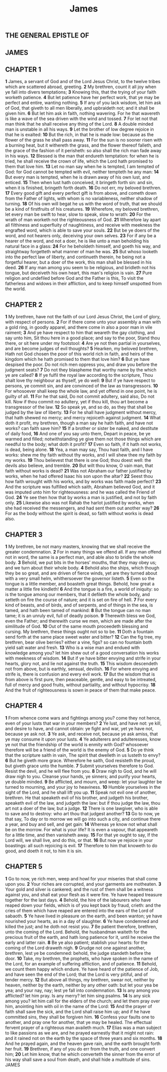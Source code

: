 ﻿---
title: James
weight: 20
---

## THE GENERAL EPISTLE OF
## JAMES


## CHAPTER 1
**1** James, a servant of God and of the Lord Jesus Christ, to the twelve tribes which are scattered abroad, greeting.
**2** My brethren, count it all joy when ye fall into divers temptations;
**3** Knowing this, that the trying of your faith worketh patience.
**4** But let patience have her perfect work, that ye may be perfect and entire, wanting nothing.
**5** If any of you lack wisdom, let him ask of God, that giveth to all men liberally, and upbraideth not; and it shall be given him.
**6** But let him ask in faith, nothing wavering. For he that wavereth is like a wave of the sea driven with the wind and tossed.
**7** For let not that man think that he shall receive any thing of the Lord.
**8** A double minded man is unstable in all his ways.
**9** Let the brother of low degree rejoice in that he is exalted:
**10** But the rich, in that he is made low: because as the flower of the grass he shall pass away.
**11** For the sun is no sooner risen with a burning heat, but it withereth the grass, and the flower thereof falleth, and the grace of the fashion of it perisheth: so also shall the rich man fade away in his ways.
**12** Blessed is the man that endureth temptation: for when he is tried, he shall receive the crown of life, which the Lord hath promised to them that love him.
**13** Let no man say when he is tempted, I am tempted of God: for God cannot be tempted with evil, neither tempteth he any man:
**14** But every man is tempted, when he is drawn away of his own lust, and enticed.
**15** Then when lust hath conceived, it bringeth forth sin: and sin, when it is finished, bringeth forth death.
**16** Do not err, my beloved brethren.
**17** Every good gift and every perfect gift is from above, and cometh down from the Father of lights, with whom is no variableness, neither shadow of turning.
**18** Of his own will begat he us with the word of truth, that we should be a kind of firstfruits of his creatures.
**19** Wherefore, my beloved brethren, let every man be swift to hear, slow to speak, slow to wrath:
**20** For the wrath of man worketh not the righteousness of God.
**21** Wherefore lay apart all filthiness and superfluity of naughtiness, and receive with meekness the engrafted word, which is able to save your souls.
**22** But be ye doers of the word, and not hearers only, deceiving your own selves.
**23** For if any be a hearer of the word, and not a doer, he is like unto a man beholding his natural face in a glass:
**24** For he beholdeth himself, and goeth his way, and straightway forgetteth what manner of man he was.
**25** But whoso looketh into the perfect law of liberty, and continueth therein, he being not a forgetful hearer, but a doer of the work, this man shall be blessed in his deed.
**26** If any man among you seem to be religious, and bridleth not his tongue, but deceiveth his own heart, this man's religion is vain.
**27** Pure religion and undefiled before God and the Father is this, To visit the fatherless and widows in their affliction, and to keep himself unspotted from the world.

## CHAPTER 2
**1** My brethren, have not the faith of our Lord Jesus Christ, the Lord of glory, with respect of persons.
**2** For if there come unto your assembly a man with a gold ring, in goodly apparel, and there come in also a poor man in vile raiment;
**3** And ye have respect to him that weareth the gay clothing, and say unto him, Sit thou here in a good place; and say to the poor, Stand thou there, or sit here under my footstool:
**4** Are ye not then partial in yourselves, and are become judges of evil thoughts?
**5** Hearken, my beloved brethren, Hath not God chosen the poor of this world rich in faith, and heirs of the kingdom which he hath promised to them that love him?
**6** But ye have despised the poor. Do not rich men oppress you, and draw you before the judgment seats?
**7** Do not they blaspheme that worthy name by the which ye are called?
**8** If ye fulfil the royal law according to the scripture, Thou shalt love thy neighbour as thyself, ye do well:
**9** But if ye have respect to persons, ye commit sin, and are convinced of the law as transgressors.
**10** For whosoever shall keep the whole law, and yet offend in one point, he is guilty of all.
**11** For he that said, Do not commit adultery, said also, Do not kill. Now if thou commit no adultery, yet if thou kill, thou art become a transgressor of the law.
**12** So speak ye, and so do, as they that shall be judged by the law of liberty.
**13** For he shall have judgment without mercy, that hath shewed no mercy; and mercy rejoiceth against judgment.
**14** What doth it profit, my brethren, though a man say he hath faith, and have not works? can faith save him?
**15** If a brother or sister be naked, and destitute of daily food,
**16** And one of you say unto them, Depart in peace, be ye warmed and filled; notwithstanding ye give them not those things which are needful to the body; what doth it profit?
**17** Even so faith, if it hath not works, is dead, being alone.
**18** Yea, a man may say, Thou hast faith, and I have works: shew me thy faith without thy works, and I will shew thee my faith by my works.
**19** Thou believest that there is one God; thou doest well: the devils also believe, and tremble.
**20** But wilt thou know, O vain man, that faith without works is dead?
**21** Was not Abraham our father justified by works, when he had offered Isaac his son upon the altar?
**22** Seest thou how faith wrought with his works, and by works was faith made perfect?
**23** And the scripture was fulfilled which saith, Abraham believed God, and it was imputed unto him for righteousness: and he was called the Friend of God.
**24** Ye see then how that by works a man is justified, and not by faith only.
**25** Likewise also was not Rahab the harlot justified by works, when she had received the messengers, and had sent them out another way?
**26** For as the body without the spirit is dead, so faith without works is dead also.

## CHAPTER 3
**1** My brethren, be not many masters, knowing that we shall receive the greater condemnation.
**2** For in many things we offend all. If any man offend not in word, the same is a perfect man, and able also to bridle the whole body.
**3** Behold, we put bits in the horses' mouths, that they may obey us; and we turn about their whole body.
**4** Behold also the ships, which though they be so great, and are driven of fierce winds, yet are they turned about with a very small helm, whithersoever the governor listeth.
**5** Even so the tongue is a little member, and boasteth great things. Behold, how great a matter a little fire kindleth!
**6** And the tongue is a fire, a world of iniquity: so is the tongue among our members, that it defileth the whole body, and setteth on fire the course of nature; and it is set on fire of hell.
**7** For every kind of beasts, and of birds, and of serpents, and of things in the sea, is tamed, and hath been tamed of mankind:
**8** But the tongue can no man tame; it is an unruly evil, full of deadly poison.
**9** Therewith bless we God, even the Father; and therewith curse we men, which are made after the similitude of God.
**10** Out of the same mouth proceedeth blessing and cursing. My brethren, these things ought not so to be.
**11** Doth a fountain send forth at the same place sweet water and bitter?
**12** Can the fig tree, my brethren, bear olive berries? either a vine, figs? so can no fountain both yield salt water and fresh.
**13** Who is a wise man and endued with knowledge among you? let him shew out of a good conversation his works with meekness of wisdom.
**14** But if ye have bitter envying and strife in your hearts, glory not, and lie not against the truth.
**15** This wisdom descendeth not from above, but is earthly, sensual, devilish.
**16** For where envying and strife is, there is confusion and every evil work.
**17** But the wisdom that is from above is first pure, then peaceable, gentle, and easy to be intreated, full of mercy and good fruits, without partiality, and without hypocrisy.
**18** And the fruit of righteousness is sown in peace of them that make peace.

## CHAPTER 4
**1** From whence come wars and fightings among you? come they not hence, even of your lusts that war in your members?
**2** Ye lust, and have not: ye kill, and desire to have, and cannot obtain: ye fight and war, yet ye have not, because ye ask not.
**3** Ye ask, and receive not, because ye ask amiss, that ye may consume it upon your lusts.
**4** Ye adulterers and adulteresses, know ye not that the friendship of the world is enmity with God? whosoever therefore will be a friend of the world is the enemy of God.
**5** Do ye think that the scripture saith in vain, The spirit that dwelleth in us lusteth to envy?
**6** But he giveth more grace. Wherefore he saith, God resisteth the proud, but giveth grace unto the humble.
**7** Submit yourselves therefore to God. Resist the devil, and he will flee from you.
**8** Draw nigh to God, and he will draw nigh to you. Cleanse your hands, ye sinners; and purify your hearts, ye double minded.
**9** Be afflicted, and mourn, and weep: let your laughter be turned to mourning, and your joy to heaviness.
**10** Humble yourselves in the sight of the Lord, and he shall lift you up.
**11** Speak not evil one of another, brethren. He that speaketh evil of his brother, and judgeth his brother, speaketh evil of the law, and judgeth the law: but if thou judge the law, thou art not a doer of the law, but a judge.
**12** There is one lawgiver, who is able to save and to destroy: who art thou that judgest another?
**13** Go to now, ye that say, To day or to morrow we will go into such a city, and continue there a year, and buy and sell, and get gain:
**14** Whereas ye know not what shall be on the morrow. For what is your life? It is even a vapour, that appeareth for a little time, and then vanisheth away.
**15** For that ye ought to say, If the Lord will, we shall live, and do this, or that.
**16** But now ye rejoice in your boastings: all such rejoicing is evil.
**17** Therefore to him that knoweth to do good, and doeth it not, to him it is sin.

## CHAPTER 5
**1** Go to now, ye rich men, weep and howl for your miseries that shall come upon you.
**2** Your riches are corrupted, and your garments are motheaten.
**3** Your gold and silver is cankered; and the rust of them shall be a witness against you, and shall eat your flesh as it were fire. Ye have heaped treasure together for the last days.
**4** Behold, the hire of the labourers who have reaped down your fields, which is of you kept back by fraud, crieth: and the cries of them which have reaped are entered into the ears of the Lord of sabaoth.
**5** Ye have lived in pleasure on the earth, and been wanton; ye have nourished your hearts, as in a day of slaughter.
**6** Ye have condemned and killed the just; and he doth not resist you.
**7** Be patient therefore, brethren, unto the coming of the Lord. Behold, the husbandman waiteth for the precious fruit of the earth, and hath long patience for it, until he receive the early and latter rain.
**8** Be ye also patient; stablish your hearts: for the coming of the Lord draweth nigh.
**9** Grudge not one against another, brethren, lest ye be condemned: behold, the judge standeth before the door.
**10** Take, my brethren, the prophets, who have spoken in the name of the Lord, for an example of suffering affliction, and of patience.
**11** Behold, we count them happy which endure. Ye have heard of the patience of Job, and have seen the end of the Lord; that the Lord is very pitiful, and of tender mercy.
**12** But above all things, my brethren, swear not, neither by heaven, neither by the earth, neither by any other oath: but let your yea be yea; and your nay, nay; lest ye fall into condemnation.
**13** Is any among you afflicted? let him pray. Is any merry? let him sing psalms.
**14** Is any sick among you? let him call for the elders of the church; and let them pray over him, anointing him with oil in the name of the Lord:
**15** And the prayer of faith shall save the sick, and the Lord shall raise him up; and if he have committed sins, they shall be forgiven him.
**16** Confess your faults one to another, and pray one for another, that ye may be healed. The effectual fervent prayer of a righteous man availeth much.
**17** Elias was a man subject to like passions as we are, and he prayed earnestly that it might not rain: and it rained not on the earth by the space of three years and six months.
**18** And he prayed again, and the heaven gave rain, and the earth brought forth her fruit.
**19** Brethren, if any of you do err from the truth, and one convert him;
**20** Let him know, that he which converteth the sinner from the error of his way shall save a soul from death, and shall hide a multitude of sins.
JAMES


